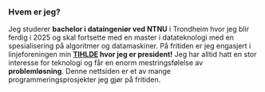 ### Hvem er jeg?

Jeg studerer **bachelor i dataingeniør ved NTNU** i Trondheim hvor jeg blir ferdig i 2025 og skal fortsette med
en master i datateknologi med en spesialisering på algoritmer og datamaskiner. På fritiden er jeg engasjert i linjeforeningen min
**[TIHLDE](https://tihlde.org) hvor jeg er president!** Jeg har alltid hatt en stor interesse for teknologi og
får en enorm mestringsfølelse av **problemløsning**. Denne nettsiden er et av mange programmeringsprosjekter jeg gjør på fritiden.

